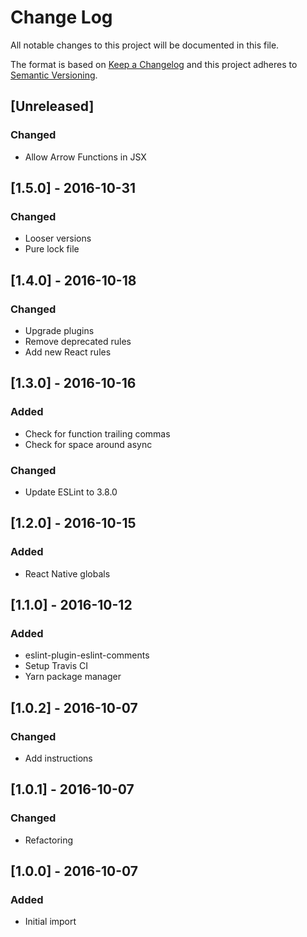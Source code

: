 # Change Log
All notable changes to this project will be documented in this file.

The format is based on [Keep a Changelog](http://keepachangelog.com/)
and this project adheres to [Semantic Versioning](http://semver.org/).

## [Unreleased]
### Changed
- Allow Arrow Functions in JSX

## [1.5.0] - 2016-10-31
### Changed
- Looser versions
- Pure lock file

## [1.4.0] - 2016-10-18
### Changed
- Upgrade plugins
- Remove deprecated rules
- Add new React rules

## [1.3.0] - 2016-10-16
### Added
- Check for function trailing commas
- Check for space around async

### Changed
- Update ESLint to 3.8.0

## [1.2.0] - 2016-10-15
### Added
- React Native globals

## [1.1.0] - 2016-10-12
### Added
- eslint-plugin-eslint-comments
- Setup Travis CI
- Yarn package manager

## [1.0.2] - 2016-10-07
### Changed
- Add instructions

## [1.0.1] - 2016-10-07
### Changed
- Refactoring

## [1.0.0] - 2016-10-07
### Added
- Initial import
